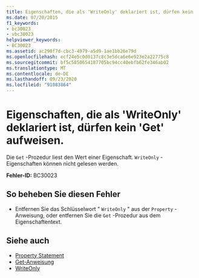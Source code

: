 ```yaml
---
title: Eigenschaften, die als 'WriteOnly' deklariert ist, dürfen kein 'Get' aufweisen.
ms.date: 07/20/2015
f1_keywords:
- bc30023
- vbc30023
helpviewer_keywords:
- BC30023
ms.assetid: ac290f7d-cbc3-4979-a5d9-1ae1bb26e79d
ms.openlocfilehash: ecf24e5c0d0137c8c3e5dca6e6e923e2a22775c8
ms.sourcegitcommit: bf5c5850654187705bc94cc40ebfb62fe346ab02
ms.translationtype: MT
ms.contentlocale: de-DE
ms.lasthandoff: 09/23/2020
ms.locfileid: "91083864"
---
```

# <a name="properties-declared-writeonly-cannot-have-a-get"></a>Eigenschaften, die als 'WriteOnly' deklariert ist, dürfen kein 'Get' aufweisen.

Die `Get` -Prozedur liest den Wert einer Eigenschaft. `WriteOnly` -Eigenschaften können nicht gelesen werden.  
  
 **Fehler-ID:** BC30023  
  
## <a name="to-correct-this-error"></a>So beheben Sie diesen Fehler  
  
- Entfernen Sie das Schlüsselwort " `WriteOnly` " aus der `Property` -Anweisung, oder entfernen Sie die `Get` -Prozedur aus dem Eigenschaftentext.  
  
## <a name="see-also"></a>Siehe auch

- [Property Statement](../language-reference/statements/property-statement.md)
- [Get-Anweisung](../language-reference/statements/get-statement.md)
- [WriteOnly](../language-reference/modifiers/writeonly.md)
